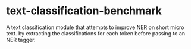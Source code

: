 # text-classification-benchmark
A text classification module that attempts to improve NER on short micro text. by extracting the classifications for each
token before passing to an NER tagger. 
